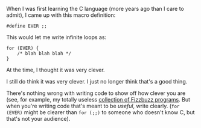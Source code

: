 <!-- Title: for (EVER) -->
<!-- URL:   TBD -->

When I was first learning the C language (more years ago than I care
to admit), I came up with this macro definition:

    #define EVER ;;

This would let me write infinite loops as:

    for (EVER) {
        /* blah blah blah */
    }

At the time, I thought it was very clever.

I still do think it was very clever.  I just no longer think that's
a good thing.

There's nothing wrong with writing code to show off how clever you
are (see, for example, my totally useless [collection of Fizzbuzz
programs](https://github.com/Keith-S-Thompson/fizzbuzz-c).  But when
you're writing code that's meant to be *useful*, write clearly.
(`for (EVER)` might be clearer than `for (;;)` to someone who doesn't
know C, but that's not your audience).
